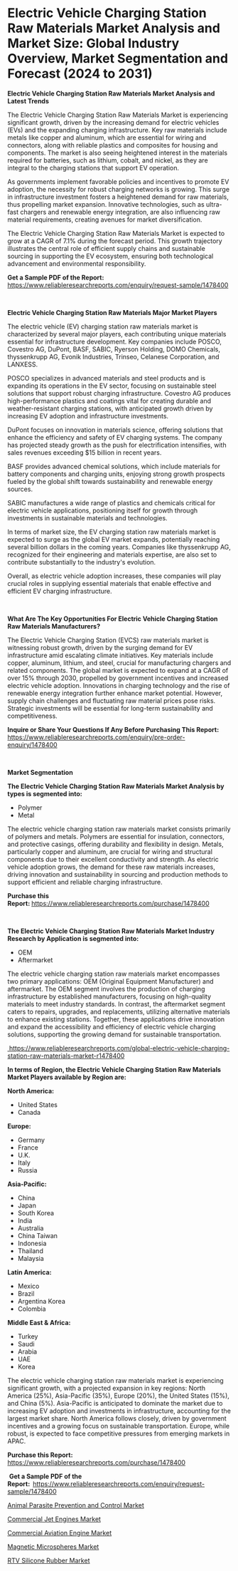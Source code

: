<p><h1>Electric Vehicle Charging Station Raw Materials Market Analysis and Market Size: Global Industry Overview, Market Segmentation and Forecast (2024 to 2031)</h1></p><p><strong>Electric Vehicle Charging Station Raw Materials Market Analysis and Latest Trends</strong></p>
<p><p>The Electric Vehicle Charging Station Raw Materials Market is experiencing significant growth, driven by the increasing demand for electric vehicles (EVs) and the expanding charging infrastructure. Key raw materials include metals like copper and aluminum, which are essential for wiring and connectors, along with reliable plastics and composites for housing and components. The market is also seeing heightened interest in the materials required for batteries, such as lithium, cobalt, and nickel, as they are integral to the charging stations that support EV operation.</p><p>As governments implement favorable policies and incentives to promote EV adoption, the necessity for robust charging networks is growing. This surge in infrastructure investment fosters a heightened demand for raw materials, thus propelling market expansion. Innovative technologies, such as ultra-fast chargers and renewable energy integration, are also influencing raw material requirements, creating avenues for market diversification.</p><p>The Electric Vehicle Charging Station Raw Materials Market is expected to grow at a CAGR of 7.1% during the forecast period. This growth trajectory illustrates the central role of efficient supply chains and sustainable sourcing in supporting the EV ecosystem, ensuring both technological advancement and environmental responsibility.</p></p>
<p><strong>Get a Sample PDF of the Report:&nbsp;</strong> <a href="https://www.reliableresearchreports.com/enquiry/request-sample/1478400?utm_campaign=40&utm_medium=2&utm_source=Github&utm_content=ia&utm_term=28092024&utm_id=electric-vehicle-charging-station-raw-materials">https://www.reliableresearchreports.com/enquiry/request-sample/1478400</a></p>
<p>&nbsp;</p>
<p><strong>Electric Vehicle Charging Station Raw Materials Major Market Players</strong></p>
<p><p>The electric vehicle (EV) charging station raw materials market is characterized by several major players, each contributing unique materials essential for infrastructure development. Key companies include POSCO, Covestro AG, DuPont, BASF, SABIC, Ryerson Holding, DOMO Chemicals, thyssenkrupp AG, Evonik Industries, Trinseo, Celanese Corporation, and LANXESS.</p><p>POSCO specializes in advanced materials and steel products and is expanding its operations in the EV sector, focusing on sustainable steel solutions that support robust charging infrastructure. Covestro AG produces high-performance plastics and coatings vital for creating durable and weather-resistant charging stations, with anticipated growth driven by increasing EV adoption and infrastructure investments.</p><p>DuPont focuses on innovation in materials science, offering solutions that enhance the efficiency and safety of EV charging systems. The company has projected steady growth as the push for electrification intensifies, with sales revenues exceeding $15 billion in recent years.</p><p>BASF provides advanced chemical solutions, which include materials for battery components and charging units, enjoying strong growth prospects fueled by the global shift towards sustainability and renewable energy sources.</p><p>SABIC manufactures a wide range of plastics and chemicals critical for electric vehicle applications, positioning itself for growth through investments in sustainable materials and technologies.</p><p>In terms of market size, the EV charging station raw materials market is expected to surge as the global EV market expands, potentially reaching several billion dollars in the coming years. Companies like thyssenkrupp AG, recognized for their engineering and materials expertise, are also set to contribute substantially to the industry's evolution.</p><p>Overall, as electric vehicle adoption increases, these companies will play crucial roles in supplying essential materials that enable effective and efficient EV charging infrastructure.</p></p>
<p>&nbsp;</p>
<p><strong>What Are The Key Opportunities For Electric Vehicle Charging Station Raw Materials Manufacturers?</strong></p>
<p><p>The Electric Vehicle Charging Station (EVCS) raw materials market is witnessing robust growth, driven by the surging demand for EV infrastructure amid escalating climate initiatives. Key materials include copper, aluminum, lithium, and steel, crucial for manufacturing chargers and related components. The global market is expected to expand at a CAGR of over 15% through 2030, propelled by government incentives and increased electric vehicle adoption. Innovations in charging technology and the rise of renewable energy integration further enhance market potential. However, supply chain challenges and fluctuating raw material prices pose risks. Strategic investments will be essential for long-term sustainability and competitiveness.</p></p>
<p><strong>Inquire or Share Your Questions If Any Before Purchasing This Report:</strong> <a href="https://www.reliableresearchreports.com/enquiry/pre-order-enquiry/1478400?utm_campaign=40&utm_medium=2&utm_source=Github&utm_content=ia&utm_term=28092024&utm_id=electric-vehicle-charging-station-raw-materials">https://www.reliableresearchreports.com/enquiry/pre-order-enquiry/1478400</a></p>
<p>&nbsp;</p>
<p><strong>Market Segmentation</strong></p>
<p><strong>The Electric Vehicle Charging Station Raw Materials Market Analysis by types is segmented into:</strong></p>
<p><ul><li>Polymer</li><li>Metal</li></ul></p>
<p><p>The electric vehicle charging station raw materials market consists primarily of polymers and metals. Polymers are essential for insulation, connectors, and protective casings, offering durability and flexibility in design. Metals, particularly copper and aluminum, are crucial for wiring and structural components due to their excellent conductivity and strength. As electric vehicle adoption grows, the demand for these raw materials increases, driving innovation and sustainability in sourcing and production methods to support efficient and reliable charging infrastructure.</p></p>
<p><strong>Purchase this Report:&nbsp;</strong><a href="https://www.reliableresearchreports.com/purchase/1478400?utm_campaign=40&utm_medium=2&utm_source=Github&utm_content=ia&utm_term=28092024&utm_id=electric-vehicle-charging-station-raw-materials">https://www.reliableresearchreports.com/purchase/1478400</a></p>
<p>&nbsp;</p>
<p><strong>The Electric Vehicle Charging Station Raw Materials Market Industry Research by Application is segmented into:</strong></p>
<p><ul><li>OEM</li><li>Aftermarket</li></ul></p>
<p><p>The electric vehicle charging station raw materials market encompasses two primary applications: OEM (Original Equipment Manufacturer) and aftermarket. The OEM segment involves the production of charging infrastructure by established manufacturers, focusing on high-quality materials to meet industry standards. In contrast, the aftermarket segment caters to repairs, upgrades, and replacements, utilizing alternative materials to enhance existing stations. Together, these applications drive innovation and expand the accessibility and efficiency of electric vehicle charging solutions, supporting the growing demand for sustainable transportation.</p></p>
<p><a href="https://www.reliableresearchreports.com/global-electric-vehicle-charging-station-raw-materials-market-r1478400?utm_campaign=40&utm_medium=2&utm_source=Github&utm_content=ia&utm_term=28092024&utm_id=electric-vehicle-charging-station-raw-materials">&nbsp;https://www.reliableresearchreports.com/global-electric-vehicle-charging-station-raw-materials-market-r1478400</a></p>
<p><strong>In terms of Region, the Electric Vehicle Charging Station Raw Materials Market Players available by Region are:</strong></p>
<p>
    <p> <strong> North America: </strong>
        <ul>
            <li>United States</li>
            <li>Canada</li>
        </ul>
        </p> 
    <p> <strong> Europe: </strong>
        <ul>
            <li>Germany</li>
            <li>France</li>
            <li>U.K.</li>
            <li>Italy</li>
            <li>Russia</li>
        </ul>
        </p> 
    <p> <strong> Asia-Pacific: </strong>
        <ul>
            <li>China</li>
            <li>Japan</li>
            <li>South Korea</li>
            <li>India</li>
            <li>Australia</li>
            <li>China Taiwan</li>
            <li>Indonesia</li>
            <li>Thailand</li>
            <li>Malaysia</li>
        </ul>
        </p> 
    <p> <strong> Latin America: </strong>
        <ul>
            <li>Mexico</li>
            <li>Brazil</li>
            <li>Argentina Korea</li>
            <li>Colombia</li>
        </ul>
        </p> 
    <p> <strong> Middle East & Africa: </strong>
        <ul>
            <li>Turkey</li>
            <li>Saudi</li>
            <li>Arabia</li>
            <li>UAE</li>
            <li>Korea</li>
        </ul>
    </p>
    </p>
<p><p>The electric vehicle charging station raw materials market is experiencing significant growth, with a projected expansion in key regions: North America (25%), Asia-Pacific (35%), Europe (20%), the United States (15%), and China (5%). Asia-Pacific is anticipated to dominate the market due to increasing EV adoption and investments in infrastructure, accounting for the largest market share. North America follows closely, driven by government incentives and a growing focus on sustainable transportation. Europe, while robust, is expected to face competitive pressures from emerging markets in APAC.</p></p>
<p><strong>Purchase this Report: </strong><a href="https://www.reliableresearchreports.com/purchase/1478400?utm_campaign=40&utm_medium=2&utm_source=Github&utm_content=ia&utm_term=28092024&utm_id=electric-vehicle-charging-station-raw-materials">https://www.reliableresearchreports.com/purchase/1478400</a></p>
<p>&nbsp;<strong>Get a Sample PDF of the Report:&nbsp;&nbsp;</strong><a href="https://www.reliableresearchreports.com/enquiry/request-sample/1478400?utm_campaign=40&utm_medium=2&utm_source=Github&utm_content=ia&utm_term=28092024&utm_id=electric-vehicle-charging-station-raw-materials">https://www.reliableresearchreports.com/enquiry/request-sample/1478400</a></p>
<p><strong></strong></p>
<p><p><a href="https://github.com/aiko92han/Market-Research-Report-List-1/blob/main/animal-parasite-prevention-and-control-market.md?utm_campaign=40&utm_medium=2&utm_source=Github&utm_content=ia&utm_term=28092024&utm_id=electric-vehicle-charging-station-raw-materials">Animal Parasite Prevention and Control Market</a></p><p><a href="https://issuu.com/reportprime-2/docs/commercial-jet-engines-market-size-_0700571dcb7896?utm_campaign=40&utm_medium=2&utm_source=Github&utm_content=ia&utm_term=28092024&utm_id=electric-vehicle-charging-station-raw-materials">Commercial Jet Engines Market</a></p><p><a href="https://issuu.com/reportprime-2/docs/commercial-aviation-engine-market-s_7861789bc2e254?utm_campaign=40&utm_medium=2&utm_source=Github&utm_content=ia&utm_term=28092024&utm_id=electric-vehicle-charging-station-raw-materials">Commercial Aviation Engine Market</a></p><p><a href="https://www.linkedin.com/pulse/global-magnetic-microspheres-market-analysis-key-trends-future-as76f?utm_campaign=40&utm_medium=2&utm_source=Github&utm_content=ia&utm_term=28092024&utm_id=electric-vehicle-charging-station-raw-materials">Magnetic Microspheres Market</a></p><p><a href="https://www.linkedin.com/pulse/rtv-silicone-rubber-market-global-insights-sales-trends-lazhf?utm_campaign=40&utm_medium=2&utm_source=Github&utm_content=ia&utm_term=28092024&utm_id=electric-vehicle-charging-station-raw-materials">RTV Silicone Rubber Market</a></p></p>